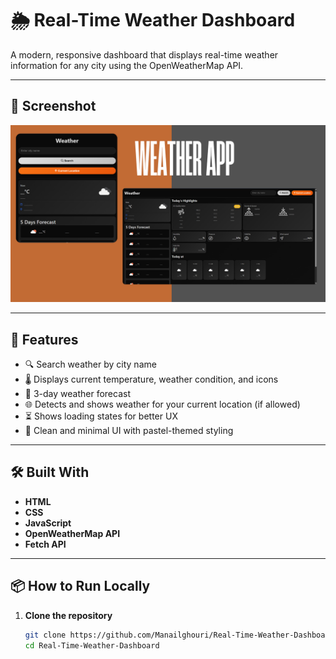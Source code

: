 # 🌦 Real-Time Weather Dashboard

A modern, responsive dashboard that displays real-time weather information for any city using the OpenWeatherMap API.

---

## 📸 Screenshot

![Weather Dashboard Screenshot](./screenshot.png)

---

## 🚀 Features

- 🔍 Search weather by city name
- 🌡 Displays current temperature, weather condition, and icons
- 📅 3-day weather forecast
- 🌐 Detects and shows weather for your current location (if allowed)
- ⏳ Shows loading states for better UX
- 🎨 Clean and minimal UI with pastel-themed styling

---

## 🛠 Built With

- **HTML**
- **CSS**
- **JavaScript**
- **OpenWeatherMap API**
- **Fetch API**

---

## 📦 How to Run Locally

1. **Clone the repository**
   ```bash
   git clone https://github.com/Manailghouri/Real-Time-Weather-Dashboard.git
   cd Real-Time-Weather-Dashboard
